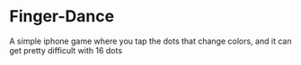 Finger-Dance
============

A simple iphone game where you tap the dots that change colors, and it can get pretty difficult with 16 dots